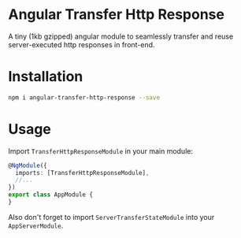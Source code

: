 # Angular Transfer Http Response

A tiny (1kb gzipped) angular module to seamlessly transfer and reuse server-executed http responses in front-end.

# Installation
```bash
npm i angular-transfer-http-response --save
```

# Usage
Import `TransferHttpResponseModule` in your main module:
```ts
@NgModule({
  imports: [TransferHttpResponseModule],
  //...
})
export class AppModule {
}
```

Also don't forget to import `ServerTransferStateModule` into your `AppServerModule`.
